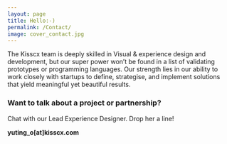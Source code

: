 ```yaml
---
layout: page
title: Hello:-)
permalink: /Contact/
image: cover_contact.jpg
---
```


The Kisscx team is deeply skilled in Visual & experience design and development, but our super power won’t be found in a list of validating prototypes or programming languages. Our strength lies in our ability to work closely with startups to define, strategise, and implement solutions that yield meaningful yet beautiful results. 




### Want to talk about a project or partnership?

Chat with our Lead Experience Designer. Drop her a line!

**yuting_o[at]kisscx.com**

